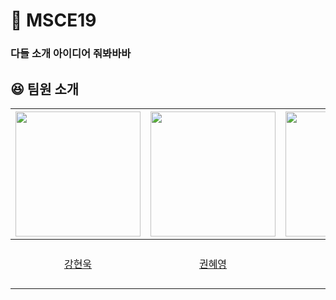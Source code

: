 # 🧥 MSCE19 

### 다들 소개 아이디어 줘봐바바

## 😆 팀원 소개
| [<img src="https://avatars.githubusercontent.com/u/43662405?v=4" width="200">](https://github.com/hyunw9) | [<img src="https://avatars.githubusercontent.com/u/71963159?v=4" width="200">](https://github.com/hye-0000) |  [<img src="https://avatars.githubusercontent.com/u/71357582?v=4" width="200">](https://github.com/yejeemeng) |[<img src="https://avatars.githubusercontent.com/u/66253833?v=4">](https://github.com/seoyeon08) | [<img src="https://avatars.githubusercontent.com/u/71430096?v=4" width="200">](https://github.com/ibnuena) |  [<img src="https://avatars.githubusercontent.com/u/59911975?v=4">](https://github.com/Oc9aN) |  [<img src="https://avatars.githubusercontent.com/u/71469770?v=4">](https://github.com/JEONGHYEYEON) |
|:-----------------------------------------------------------------------------------------------------:|:-----------------------------------------------------------------------------------------------------:|:-----------------------------------------------------------------------------------------------------:|:-------------------------------------------------------------------------------------------------------:|:---------------------------------------------------------------------------------------------------:|:---------------------------------------------------------------------------------------------------:|:---------------------------------------------------------------------------------------------------:|
|                                [강현욱](https://github.com/hyunw9)                                |                                  [권혜영](https://github.com/hye-0000)                                   |                                  [김예지](https://github.com/yejeemeng)                                   |                                   [문서연](https://github.com/seoyeon08)                                  |                                  [안은비](https://github.com/ibnuena)                                  |                                  [오시현](https://github.com/Oc9aN)                                  |                                  [정혜연](https://github.com/JEONGHYEYEON)                                  |
